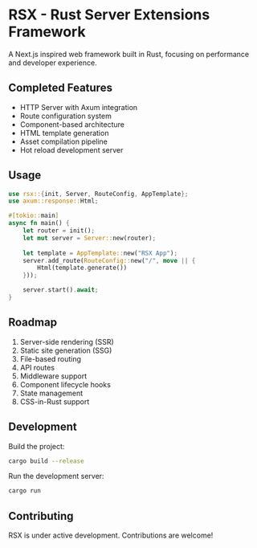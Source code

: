 # RSX - Rust Server Extensions Framework

A Next.js inspired web framework built in Rust, focusing on performance and developer experience.

## Completed Features
- HTTP Server with Axum integration
- Route configuration system
- Component-based architecture
- HTML template generation
- Asset compilation pipeline
- Hot reload development server

## Usage

```rust
use rsx::{init, Server, RouteConfig, AppTemplate};
use axum::response::Html;

#[tokio::main]
async fn main() {
    let router = init();
    let mut server = Server::new(router);
    
    let template = AppTemplate::new("RSX App");
    server.add_route(RouteConfig::new("/", move || {
        Html(template.generate())
    }));

    server.start().await;
}
```

## Roadmap
1. Server-side rendering (SSR)
2. Static site generation (SSG)
3. File-based routing
4. API routes
5. Middleware support
6. Component lifecycle hooks
7. State management
8. CSS-in-Rust support

## Development

Build the project:
```bash
cargo build --release
```

Run the development server:
```bash
cargo run
```

## Contributing
RSX is under active development. Contributions are welcome!
